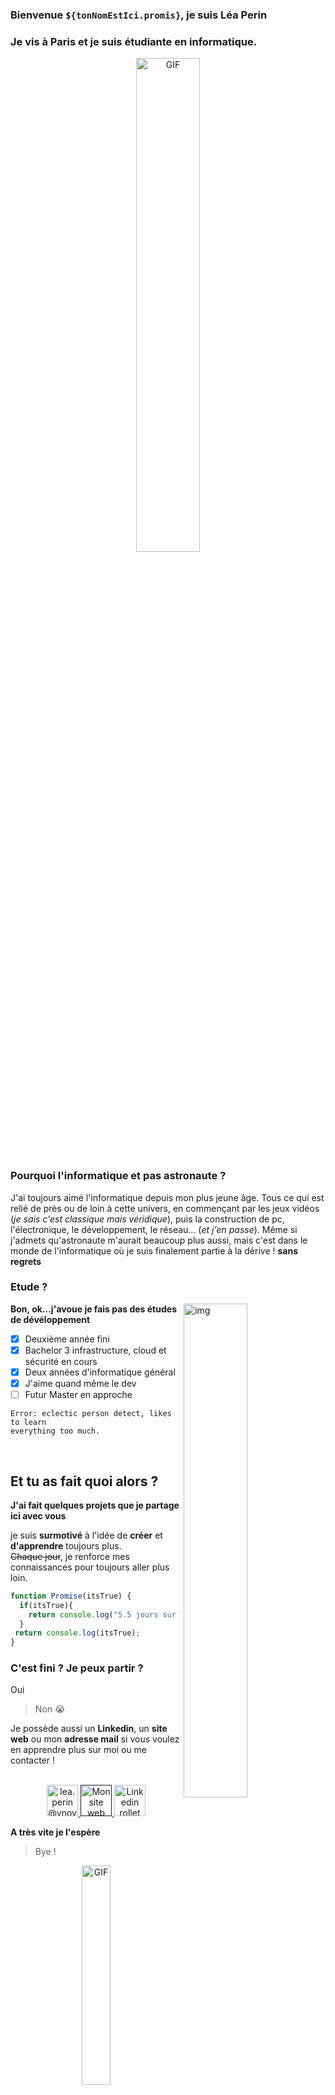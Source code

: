 ### Bienvenue ```${tonNomEstIci.promis}```, je suis Léa Perin

### Je vis à Paris et je suis étudiante en informatique.

<p align="center">
  <img align="center" width="45%" alt="GIF" src="https://media.giphy.com/media/BAhhqi9XW85sg6gdhS/giphy.gif"/>
</p>

### Pourquoi l'informatique et pas astronaute ?

J'ai toujours aimé l'informatique depuis mon plus jeune âge. Tous ce qui est relié de près ou de loin à cette univers, en commençant par les jeux vidéos (*je sais c'est classique mais véridique*), puis la construction de pc, l'électronique, le développement, le réseau... (*et j'en passe*). Même si j'admets qu'astronaute m'aurait beaucoup plus aussi, mais  c'est dans le monde de l'informatique où je suis finalement partie à la dérive ! **sans regrets**

### Etude ? 

  <img align="right" width="45%" alt="img" src="https://www.ynov.com/wp-content/themes/ynov/assets/images/ynov-campus-chip.png"/>

**Bon, ok...j'avoue je fais pas des études de dévéloppement**
  - [x] Deuxième année fini
  - [x] Bachelor 3 infrastructure, cloud et sécurité en cours
  - [x] Deux années d'informatique général
  - [x] J'aime quand même le dev
  - [ ] Futur Master en approche
  ``` 
  Error: eclectic person detect, likes to learn
 everything too much.
  ```

&nbsp;

## Et tu as fait quoi alors ?

**J'ai fait quelques projets que je partage ici avec vous**<br/>
 
je suis **surmotivé** à l'idée de **créer** et **d'apprendre** toujours plus.<br/>
~~Chaque jour~~, je renforce mes connaissances pour toujours aller plus loin.

```js
function Promise(itsTrue) {
  if(itsTrue){
    return console.log("5.5 jours sur 7");
  }
 return console.log(itsTrue);
}
 ```

### C'est fini ? Je peux partir ?

Oui
> Non 😭


Je possède aussi un **Linkedin**, un **site web** ou mon **adresse mail** si vous voulez en apprendre plus sur moi ou me contacter !
<br/>

<p align="center">
  <br/>
  <a href="mailto:lea.perin@ynov.com?subject=Bonjour!">
  <img alt="lea.perin@ynov.com" height="50px" width="50px" src="https://upload.wikimedia.org/wikipedia/commons/thumb/9/90/Outlook.com_icon_%282012-2019%29.svg/1200px-Outlook.com_icon_%282012-2019%29.svg.png"/>
</a>
  <a href="">
    <img alt="Mon site web" width="50px" src="https://seeklogo.com/images/A/adobe-portfolio-logo-BD502F658C-seeklogo.com.png" />
  </a>
  <a href="https://www.linkedin.com/in/lea-perin/">
    <img alt="Linkedin rollet raphael" width="50px" src="https://upload.wikimedia.org/wikipedia/commons/thumb/c/ca/LinkedIn_logo_initials.png/600px-LinkedIn_logo_initials.png" />
  </a>
</p>


**A très vite je l'espère**<br/>

> Bye !

<p align="center">
  <img align="center" width="30%" alt="GIF" src="https://media.giphy.com/media/xT9IgBGEzw0RSZsyFq/giphy.gif"/>
</p>

